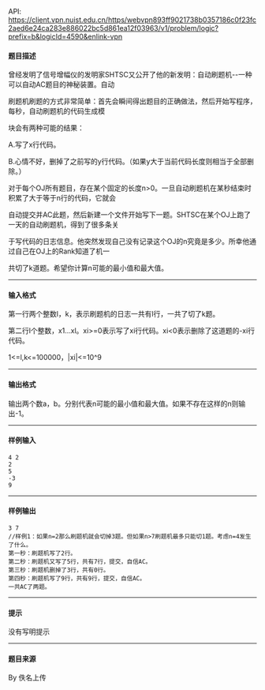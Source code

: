 API: https://client.vpn.nuist.edu.cn/https/webvpn893ff9021738b0357186c0f23fc2aed6e24ca283e886022bc5d861ea12f03963/v1/problem/logic?prefix=b&logicId=4590&enlink-vpn

#### 题目描述

曾经发明了信号增幅仪的发明家SHTSC又公开了他的新发明：自动刷题机--一种可以自动AC题目的神秘装置。自动

刷题机刷题的方式非常简单：首先会瞬间得出题目的正确做法，然后开始写程序，每秒，自动刷题机的代码生成模

块会有两种可能的结果：

A.写了x行代码。

B.心情不好，删掉了之前写的y行代码。（如果y大于当前代码长度则相当于全部删除。）

对于每个OJ所有题目，存在某个固定的长度n>0。一旦自动刷题机在某秒结束时积累了大于等于n行的代码，它就会

自动提交并AC此题，然后新建一个文件开始写下一题。SHTSC在某个OJ上跑了一天的自动刷题机，得到了很多条关

于写代码的日志信息。他突然发现自己没有记录这个OJ的n究竟是多少。所幸他通过自己在OJ上的Rank知道了机一

共切了k道题。希望你计算n可能的最小值和最大值。

---

#### 输入格式

第一行两个整数l，k，表示刷题机的日志一共有l行，一共了切了k题。

第二行l个整数，x1…xl。xi>=0表示写了xi行代码。xi<0表示删除了这道题的-xi行代码。

1<=l,k<=100000，|xi|<=10^9

---

#### 输出格式

输出两个数a，b。分别代表n可能的最小值和最大值。如果不存在这样的n则输出-1。

---

#### 样例输入
```
4 2
2
5
-3
9

```

---

#### 样例输出
```
3 7
//样例1：如果n=2那么刷题机就会切掉3题。但如果n>7刷题机最多只能切1题。考虑n=4发生了什么。
第一秒：刷题机写了2行。
第二秒：刷题机又写了5行，共有7行，提交，自信AC。
第三秒：刷题机删掉了3行，共有0行。
第四秒：刷题机写了9行，共有9行，提交，自信AC。
一共AC了两题。
```

---

#### 提示

没有写明提示

---

#### 题目来源

By 佚名上传